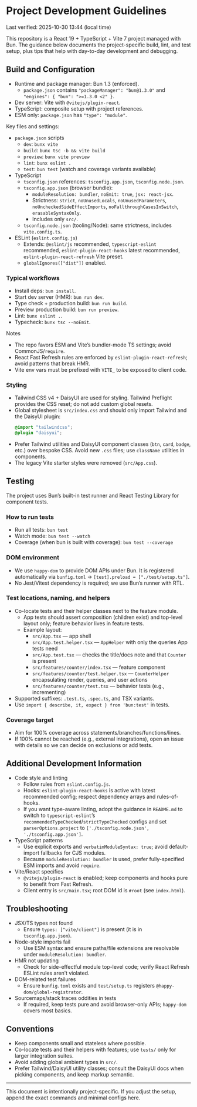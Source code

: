 # Project Development Guidelines

Last verified: 2025-10-30 13:44 (local time)

This repository is a React 19 + TypeScript + Vite 7 project managed with Bun. The guidance below documents the project-specific build, lint, and test setup, plus tips that help with day-to-day development and debugging.

## Build and Configuration

- Runtime and package manager: Bun 1.3 (enforced).
  - `package.json` contains `"packageManager": "bun@1.3.0"` and `"engines": { "bun": ">=1.3.0 <2" }`.
- Dev server: Vite with `@vitejs/plugin-react`.
- TypeScript: composite setup with project references.
- ESM only: `package.json` has `"type": "module"`.

Key files and settings:
- `package.json` scripts
  - `dev`: `bunx vite`
  - `build`: `bunx tsc -b && vite build`
  - `preview`: `bunx vite preview`
  - `lint`: `bunx eslint .`
  - `test`: `bun test` (watch and coverage variants available)
- TypeScript
  - `tsconfig.json` references: `tsconfig.app.json`, `tsconfig.node.json`.
  - `tsconfig.app.json` (browser bundle):
    - `moduleResolution: bundler`, `noEmit: true`, `jsx: react-jsx`.
    - Strictness: `strict`, `noUnusedLocals`, `noUnusedParameters`, `noUncheckedSideEffectImports`, `noFallthroughCasesInSwitch`, `erasableSyntaxOnly`.
    - Includes only `src/`.
  - `tsconfig.node.json` (tooling/Node): same strictness, includes `vite.config.ts`.
- ESLint (`eslint.config.js`)
  - Extends: `@eslint/js` recommended, `typescript-eslint` recommended, `eslint-plugin-react-hooks` latest recommended, `eslint-plugin-react-refresh` Vite preset.
  - `globalIgnores(["dist"])` enabled.

### Typical workflows
- Install deps: `bun install`.
- Start dev server (HMR): `bun run dev`.
- Type check + production build: `bun run build`.
- Preview production build: `bun run preview`.
- Lint: `bunx eslint .`.
- Typecheck: `bunx tsc --noEmit`.

Notes
- The repo favors ESM and Vite’s bundler-mode TS settings; avoid CommonJS/`require`.
- React Fast Refresh rules are enforced by `eslint-plugin-react-refresh`; avoid patterns that break HMR.
- Vite env vars must be prefixed with `VITE_` to be exposed to client code.

### Styling
- Tailwind CSS v4 + DaisyUI are used for styling. Tailwind Preflight provides the CSS reset; do not add custom global resets.
- Global stylesheet is `src/index.css` and should only import Tailwind and the DaisyUI plugin:
  ```css
  @import "tailwindcss";
  @plugin "daisyui";
  ```
- Prefer Tailwind utilities and DaisyUI component classes (`btn`, `card`, `badge`, etc.) over bespoke CSS. Avoid new `.css` files; use `className` utilities in components.
- The legacy Vite starter styles were removed (`src/App.css`).

## Testing

The project uses Bun’s built-in test runner and React Testing Library for component tests.

### How to run tests
- Run all tests: `bun test`
- Watch mode: `bun test --watch`
- Coverage (when bun is built with coverage): `bun test --coverage`

### DOM environment
- We use `happy-dom` to provide DOM APIs under Bun. It is registered automatically via `bunfig.toml` → `[test].preload = ["./test/setup.ts"]`.
- No Jest/Vitest dependency is required; we use Bun’s runner with RTL.

### Test locations, naming, and helpers
- Co-locate tests and their helper classes next to the feature module.
  - App tests should assert composition (children exist) and top-level layout only; feature behavior lives in feature tests.
  - Example layout:
    - `src/App.tsx` — app shell
    - `src/App.test.helper.tsx` — `AppHelper` with only the queries App tests need
    - `src/App.test.tsx` — checks the title/docs note and that `Counter` is present
    - `src/features/counter/index.tsx` — feature component
    - `src/features/counter/test.helper.tsx` — `CounterHelper` encapsulating render, queries, and user actions
    - `src/features/counter/test.tsx` — behavior tests (e.g., incrementing)
- Supported suffixes: `.test.ts`, `.spec.ts`, and TSX variants.
- Use `import { describe, it, expect } from 'bun:test'` in tests.

### Coverage target
- Aim for 100% coverage across statements/branches/functions/lines.
- If 100% cannot be reached (e.g., external integrations), open an issue with details so we can decide on exclusions or add tests.

## Additional Development Information

- Code style and linting
  - Follow rules from `eslint.config.js`.
  - Hooks: `eslint-plugin-react-hooks` is active with latest recommended config; respect dependency arrays and rules-of-hooks.
  - If you want type-aware linting, adopt the guidance in `README.md` to switch to `typescript-eslint`’s `recommendedTypeChecked`/`strictTypeChecked` configs and set `parserOptions.project` to `['./tsconfig.node.json', './tsconfig.app.json']`.
- TypeScript patterns
  - Use explicit exports and `verbatimModuleSyntax: true`; avoid default-import fallbacks for CJS modules.
  - Because `moduleResolution: bundler` is used, prefer fully-specified ESM imports and avoid `require`.
- Vite/React specifics
  - `@vitejs/plugin-react` is enabled; keep components and hooks pure to benefit from Fast Refresh.
  - Client entry is `src/main.tsx`; root DOM id is `#root` (see `index.html`).

## Troubleshooting
- JSX/TS types not found
  - Ensure `types: ["vite/client"]` is present (it is in `tsconfig.app.json`).
- Node-style imports fail
  - Use ESM syntax and ensure paths/file extensions are resolvable under `moduleResolution: bundler`.
- HMR not updating
  - Check for side-effectful module top-level code; verify React Refresh ESLint rules aren’t violated.
- DOM-related test failures
  - Ensure `bunfig.toml` exists and `test/setup.ts` registers `@happy-dom/global-registrator`.
- Sourcemaps/stack traces oddities in tests
  - If required, keep tests pure and avoid browser-only APIs; `happy-dom` covers most basics.

## Conventions
- Keep components small and stateless where possible.
- Co-locate tests and their helpers with features; use `tests/` only for larger integration suites.
- Avoid adding global ambient types in `src/`.
 - Prefer Tailwind/DaisyUI utility classes; consult the DaisyUI docs when picking components, and keep markup semantic.

---
This document is intentionally project-specific. If you adjust the setup, append the exact commands and minimal configs here.
